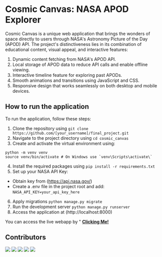 # Cosmic Canvas: NASA APOD Explorer
Cosmic Canvas is a unique web application that brings the wonders of space directly to users through NASA's Astronomy Picture of the Day (APOD) API. The project's distinctiveness lies in its combination of educational content, visual appeal, and interactive features:

1. Dynamic content fetching from NASA's APOD API.
2. Local storage of APOD data to reduce API calls and enable offline viewing.
3. Interactive timeline feature for exploring past APODs.
4. Smooth animations and transitions using JavaScript and CSS.
5. Responsive design that works seamlessly on both desktop and mobile devices.

## How to run the application
To run the application, follow these steps:
1. Clone the repository using `git clone https://github.com/[your_username]/final_project.git`
2. Navigate to the project directory using `cd cosmic_canvas`
3. Create and activate the virtual environment using:
```
python -m venv venv
source venv/bin/activate # On Windows use `venv\Scripts\activate\`
```
4. Install the required packages using `pip install -r requirements.txt`
5. Set up your NASA API Key:
-  Obtain key from (https://api.nasa.gov/)
-  Create a .env file in the project root and add: `NASA_API_KEY=your_api_key_here`
6. Apply migrations
    `python manage.py migrate`
7. Run the development server
    `python manage.py runserver`
8. Access the application at (http://localhost:8000)

You can access the live webapp by " 
[**Clicking Me!**](https://corporate-ardyce-ohmitek-8a95df29.koyeb.app)


## Contributors
[![](https://img.shields.io/badge/Button-Click_me-blue)](https://github.com/DGathu)
[![](https://img.shields.io/badge/Button-Click_me-blue)](https://github.com/nicky-ops)
[![](https://img.shields.io/badge/Button-Click_me-blue)]()
[![](https://img.shields.io/badge/Button-Click_me-blue)]()
[![](https://img.shields.io/badge/Button-Click_me-blue)]()